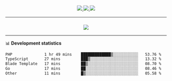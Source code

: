 <h3 align="center">
  <a href="https://github.com/hwalker928">
      <img src="https://img.shields.io/github/followers/hwalker928?label=Followers&style=for-the-badge&color=lightblue">
  </a>
  <a href="https://harryw.link/discord" alt="Discord">
      <img src="https://img.shields.io/discord/738451951758606336?label=discord&style=for-the-badge&color=lightblue"/>
  </a>
  <a href="https://harryw.link/sparked" alt="Sparked Host">
      <img src="https://img.shields.io/static/v1?label=Sponsor&message=Sparked%20Host&color=yellow&style=for-the-badge"/>
  </a>
</h3>

<hr>


<h3 align="center">
  <a href="https://github.com/hwalker928">
      <img src="https://github-profile-trophy.vercel.app/?username=hwalker928&no-bg=true&no-frame=true">
  </a>
</h3>


<hr>

📊 **Development statistics**

<!--START_SECTION:waka-->

```txt
PHP              1 hr 49 mins    █████████████▒░░░░░░░░░░░   53.76 %
TypeScript       27 mins         ███▒░░░░░░░░░░░░░░░░░░░░░   13.32 %
Blade Template   17 mins         ██▒░░░░░░░░░░░░░░░░░░░░░░   08.70 %
Go               17 mins         ██░░░░░░░░░░░░░░░░░░░░░░░   08.46 %
Other            11 mins         █▒░░░░░░░░░░░░░░░░░░░░░░░   05.58 %
```

<!--END_SECTION:waka-->
